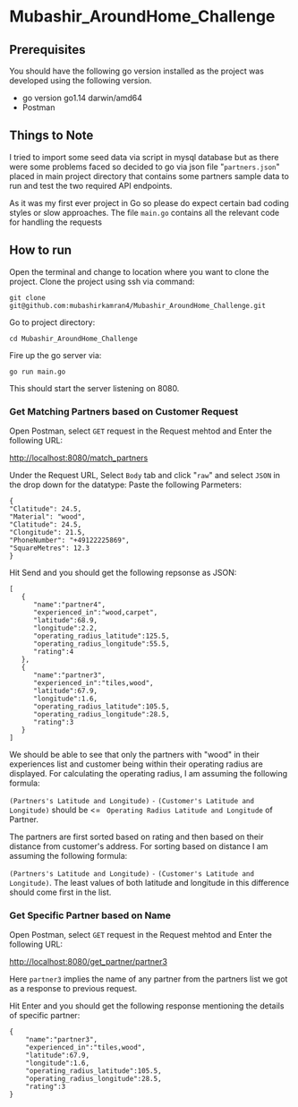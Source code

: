 # Mubashir_AroundHome_Challenge


## Prerequisites

You should have the following go version installed as the project was developed using the following version.

* go version go1.14 darwin/amd64
* Postman

## Things to Note

I tried to import some seed data via script in mysql database but as there were some problems faced so decided to
go via json file "`partners.json`" placed in main project directory that contains some partners sample data to run and
test the two required API endpoints.

As it was my first ever project in Go so please do expect certain bad coding styles or slow approaches.
The file `main.go` contains all the relevant code for handling the requests

## How to run

Open the terminal and change to location where you want to clone the project. Clone the project using ssh via command:

`git clone git@github.com:mubashirkamran4/Mubashir_AroundHome_Challenge.git`

Go to project directory:

`cd Mubashir_AroundHome_Challenge`

Fire up the go server via:

`go run main.go`

This should start the server listening on 8080.

### Get Matching Partners based on Customer Request

Open Postman, select `GET` request in the Request mehtod and Enter the following URL:

[http://localhost:8080/match_partners](http://localhost:8080/match_partners)

Under the Request URL, Select `Body` tab and click "`raw`" and select `JSON` in the drop down for the datatype:
Paste the following Parmeters:

```
{
"Clatitude": 24.5,
"Material": "wood",
"Clatitude": 24.5,
"Clongitude": 21.5,
"PhoneNumber": "+49122225869",
"SquareMetres": 12.3
}
```
Hit Send and you should get the following repsonse as JSON:

```
[
   {
      "name":"partner4",
      "experienced_in":"wood,carpet",
      "latitude":68.9,
      "longitude":2.2,
      "operating_radius_latitude":125.5,
      "operating_radius_longitude":55.5,
      "rating":4
   },
   {
      "name":"partner3",
      "experienced_in":"tiles,wood",
      "latitude":67.9,
      "longitude":1.6,
      "operating_radius_latitude":105.5,
      "operating_radius_longitude":28.5,
      "rating":3
   }
]
```
We should be able to see that only the partners with "wood" in their experiences list and customer being within their operating
radius are displayed. For calculating the operating radius, I am assuming the following formula:
  
 `(Partners's Latitude and Longitude)` `-` `(Customer's Latitude and Longitude)` should be <=
   ` Operating Radius Latitude and Longitude` of Partner.


The partners are first sorted based on rating and then based on their distance from customer's address. For sorting based
on distance I am assuming the following formula:

`(Partners's Latitude and Longitude)` `-` `(Customer's Latitude and Longitude)`. The least values of both latitude and longitude
in this difference should come first in the list.



### Get Specific Partner based on Name

Open Postman, select `GET` request in the Request mehtod and Enter the following URL:

[http://localhost:8080/get_partner/partner3](http://localhost:8080/get_partner/partner3)

Here `partner3` implies the name of any partner from the partners list we got as a response to previous request.

Hit Enter and you should get the following response mentioning the details of specific partner:
```
{
    "name":"partner3",
    "experienced_in":"tiles,wood",
    "latitude":67.9,
    "longitude":1.6,
    "operating_radius_latitude":105.5,
    "operating_radius_longitude":28.5,
    "rating":3
}
```


